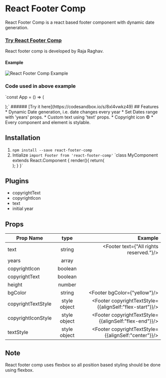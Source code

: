 # React Footer Comp
React Footer Comp is a react based footer component with dynamic date generation.

### [Try React Footer Comp](https://codesandbox.io/s/8xl4vwkz49)
React footer comp is developed by Raja Raghav.

#### Example
![React Footer Comp Example](https://image.ibb.co/gGEXOJ/Screen_Shot_2018_05_28_at_5_36_45_PM.png)

### Code used in above example
  `const App = () => (
  <div>
    <Footer
      copyrightIcon
      years={[2012]}
      height={150}
      bgColor={"orangered"}
      copyrightText
      copyrightIconStyle={{ color: "white", fontSize: 20, marginRight: 10 }}
      copyrightTextStyle={{ color: "white", fontSize: 20, marginRight: 10 }}
      textStyle={{ color: "yellow", fontSize: 16, marginRight: 10 }}
      text={"All rights reserved."}
    />
  </div>
);`
###### [Try it here](https://codesandbox.io/s/8xl4vwkz49)
## Features 
* Dynamic Date generation, i.e. date changes every year
* Set Dates range with 'years' props.
* Custom text using 'text' props.
* Copyright icon ©
* Every component and element is stylable.

## Installation
1. `npm install --save react-footer-comp`
2. Intialize
    `import Footer from 'react-footer-comp'`
    `class MyComponent extends React.Component
    {
    render(){
    return(
    <Footer copyrightIcon copyrightText/>
    );
    }
    }`

## Plugins
* copyrightText
* copyrightIcon
* text
* initial year

## Props
| Prop Name        | type           | Example  |
| ------------- |:-------------:| -----:|
| text      | string | <Footer text={"All rights reserved."}/> |
| years      |  array     |   <Footer years={[2012]}/> |
| copyrightIcon | boolean      |    <Footer copyrightIcon/> |
| copyrightText | boolean      |    <Footer copyrightText/> |
| height | number      |    <Footer height={150}/> |
| bgColor | string      |    <Footer bgColor={"yellow"}/> |
| copyrightTextStyle | style object | <Footer copyrightTextStyle={{alignSelf:"flex-start"}}/>|
| copyrightIconStyle | style object      |    <Footer copyrightTextStyle={{alignSelf:"flex-end"}}/> |
| textStyle | style object |    <Footer copyrightTextStyle={{alignSelf:"center"}}/> |

## Note
React footer comp uses flexbox so all position based styling should be done using flexbox.



